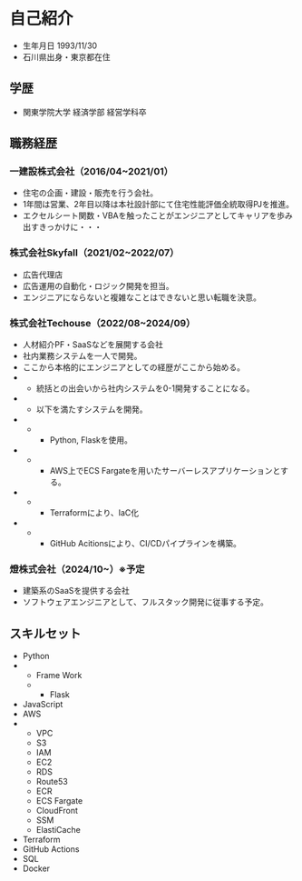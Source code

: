 # 自己紹介
- 生年月日 1993/11/30
- 石川県出身・東京都在住


## 学歴
- 関東学院大学 経済学部 経営学科卒


## 職務経歴
### 一建設株式会社（2016/04~2021/01）
- 住宅の企画・建設・販売を行う会社。
- 1年間は営業、2年目以降は本社設計部にて住宅性能評価全統取得PJを推進。
- エクセルシート関数・VBAを触ったことがエンジニアとしてキャリアを歩み出すきっかけに・・・


### 株式会社Skyfall（2021/02~2022/07）
- 広告代理店
- 広告運用の自動化・ロジック開発を担当。
- エンジニアにならないと複雑なことはできないと思い転職を決意。


### 株式会社Techouse（2022/08~2024/09）
- 人材紹介PF・SaaSなどを展開する会社
- 社内業務システムを一人で開発。
- ここから本格的にエンジニアとしての経歴がここから始める。
- - 統括との出会いから社内システムを0-1開発することになる。
- - 以下を満たすシステムを開発。
- - - Python, Flaskを使用。
- - - AWS上でECS Fargateを用いたサーバーレスアプリケーションとする。
- - - Terraformにより、IaC化
- - - GitHub Acitionsにより、CI/CDパイプラインを構築。


### 燈株式会社（2024/10~）※予定
- 建築系のSaaSを提供する会社
- ソフトウェアエンジニアとして、フルスタック開発に従事する予定。



## スキルセット
- Python
- - Frame Work
  - - Flask
- JavaScript
- AWS
- - VPC
  - S3
  - IAM
  - EC2
  - RDS
  - Route53
  - ECR
  - ECS Fargate
  - CloudFront
  - SSM
  - ElastiCache
- Terraform
- GitHub Actions
- SQL
- Docker
